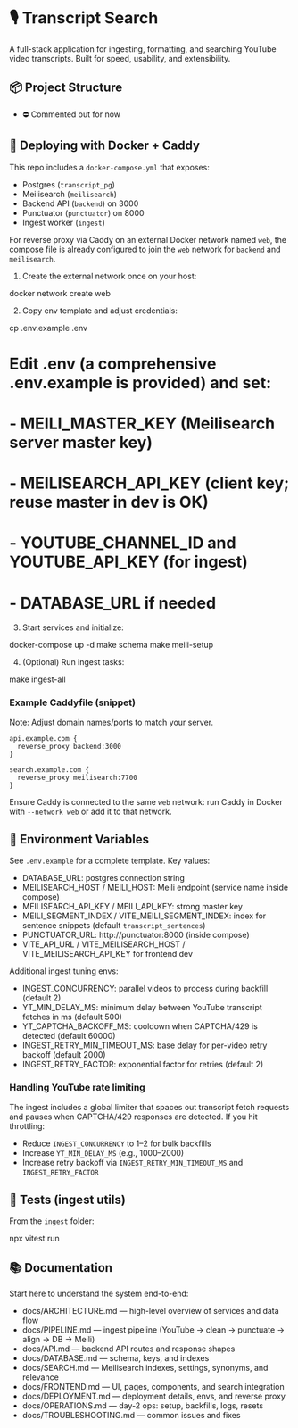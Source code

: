 # 🎙️ Transcript Search

A full-stack application for ingesting, formatting, and searching YouTube video transcripts. Built for speed, usability, and extensibility.

## 📦 Project Structure

- ⛔ Commented out for now

## 🚀 Deploying with Docker + Caddy

This repo includes a `docker-compose.yml` that exposes:

- Postgres (`transcript_pg`)
- Meilisearch (`meilisearch`)
- Backend API (`backend`) on 3000
- Punctuator (`punctuator`) on 8000
- Ingest worker (`ingest`)

For reverse proxy via Caddy on an external Docker network named `web`, the compose file is already configured to join the `web` network for `backend` and `meilisearch`.

1. Create the external network once on your host:

docker network create web

2. Copy env template and adjust credentials:

cp .env.example .env

# Edit .env (a comprehensive .env.example is provided) and set:

# - MEILI_MASTER_KEY (Meilisearch server master key)

# - MEILISEARCH_API_KEY (client key; reuse master in dev is OK)

# - YOUTUBE_CHANNEL_ID and YOUTUBE_API_KEY (for ingest)

# - DATABASE_URL if needed

3. Start services and initialize:

docker-compose up -d
make schema
make meili-setup

4. (Optional) Run ingest tasks:

make ingest-all

### Example Caddyfile (snippet)

Note: Adjust domain names/ports to match your server.

```
api.example.com {
  reverse_proxy backend:3000
}

search.example.com {
  reverse_proxy meilisearch:7700
}
```

Ensure Caddy is connected to the same `web` network: run Caddy in Docker with `--network web` or add it to that network.

## 🔧 Environment Variables

See `.env.example` for a complete template. Key values:

- DATABASE_URL: postgres connection string
- MEILISEARCH_HOST / MEILI_HOST: Meili endpoint (service name inside compose)
- MEILISEARCH_API_KEY / MEILI_API_KEY: strong master key
- MEILI_SEGMENT_INDEX / VITE_MEILI_SEGMENT_INDEX: index for sentence snippets (default `transcript_sentences`)
- PUNCTUATOR_URL: http://punctuator:8000 (inside compose)
- VITE_API_URL / VITE_MEILISEARCH_HOST / VITE_MEILISEARCH_API_KEY for frontend dev

Additional ingest tuning envs:

- INGEST_CONCURRENCY: parallel videos to process during backfill (default 2)
- YT_MIN_DELAY_MS: minimum delay between YouTube transcript fetches in ms (default 500)
- YT_CAPTCHA_BACKOFF_MS: cooldown when CAPTCHA/429 is detected (default 60000)
- INGEST_RETRY_MIN_TIMEOUT_MS: base delay for per-video retry backoff (default 2000)
- INGEST_RETRY_FACTOR: exponential factor for retries (default 2)

### Handling YouTube rate limiting

The ingest includes a global limiter that spaces out transcript fetch requests and pauses when CAPTCHA/429 responses are detected. If you hit throttling:

- Reduce `INGEST_CONCURRENCY` to 1–2 for bulk backfills
- Increase `YT_MIN_DELAY_MS` (e.g., 1000–2000)
- Increase retry backoff via `INGEST_RETRY_MIN_TIMEOUT_MS` and `INGEST_RETRY_FACTOR`

## 🧪 Tests (ingest utils)

From the `ingest` folder:

npx vitest run

## 📚 Documentation

Start here to understand the system end-to-end:

- docs/ARCHITECTURE.md — high-level overview of services and data flow
- docs/PIPELINE.md — ingest pipeline (YouTube → clean → punctuate → align → DB → Meili)
- docs/API.md — backend API routes and response shapes
- docs/DATABASE.md — schema, keys, and indexes
- docs/SEARCH.md — Meilisearch indexes, settings, synonyms, and relevance
- docs/FRONTEND.md — UI, pages, components, and search integration
- docs/DEPLOYMENT.md — deployment details, envs, and reverse proxy
- docs/OPERATIONS.md — day-2 ops: setup, backfills, logs, resets
- docs/TROUBLESHOOTING.md — common issues and fixes
